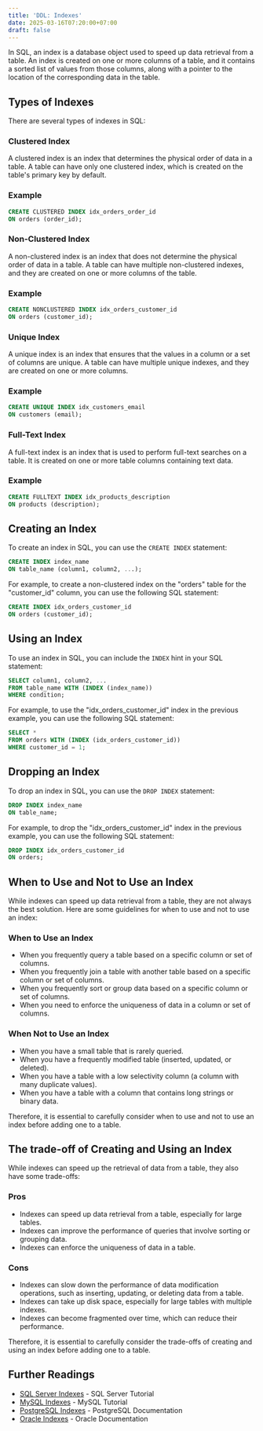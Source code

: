 ```yaml
---
title: 'DDL: Indexes'
date: 2025-03-16T07:20:00+07:00
draft: false
---
```


In SQL, an index is a database object used to speed up data retrieval from a table. An index is created on one or more columns of a table, and it contains a sorted list of values from those columns, along with a pointer to the location of the corresponding data in the table.

## Types of Indexes

There are several types of indexes in SQL:

### Clustered Index

A clustered index is an index that determines the physical order of data in a table. A table can have only one clustered index, which is created on the table's primary key by default.

### Example

```sql
CREATE CLUSTERED INDEX idx_orders_order_id
ON orders (order_id);
```

### Non-Clustered Index

A non-clustered index is an index that does not determine the physical order of data in a table. A table can have multiple non-clustered indexes, and they are created on one or more columns of the table.

### Example

```sql
CREATE NONCLUSTERED INDEX idx_orders_customer_id
ON orders (customer_id);
```

### Unique Index

A unique index is an index that ensures that the values in a column or a set of columns are unique. A table can have multiple unique indexes, and they are created on one or more columns.

### Example

```sql
CREATE UNIQUE INDEX idx_customers_email
ON customers (email);
```

### Full-Text Index

A full-text index is an index that is used to perform full-text searches on a table. It is created on one or more table columns containing text data.

### Example

```sql
CREATE FULLTEXT INDEX idx_products_description
ON products (description);
```

## Creating an Index

To create an index in SQL, you can use the `CREATE INDEX` statement:

```sql
CREATE INDEX index_name
ON table_name (column1, column2, ...);
```

For example, to create a non-clustered index on the "orders" table for the "customer_id" column, you can use the following SQL statement:

```sql
CREATE INDEX idx_orders_customer_id
ON orders (customer_id);
```

## Using an Index

To use an index in SQL, you can include the `INDEX` hint in your SQL statement:

```sql
SELECT column1, column2, ...
FROM table_name WITH (INDEX (index_name))
WHERE condition;
```

For example, to use the "idx_orders_customer_id" index in the previous example, you can use the following SQL statement:

```sql
SELECT *
FROM orders WITH (INDEX (idx_orders_customer_id))
WHERE customer_id = 1;
```

## Dropping an Index

To drop an index in SQL, you can use the `DROP INDEX` statement:

```sql
DROP INDEX index_name
ON table_name;
```

For example, to drop the "idx_orders_customer_id" index in the previous example, you can use the following SQL statement:

```sql
DROP INDEX idx_orders_customer_id
ON orders;
```

## When to Use and Not to Use an Index

While indexes can speed up data retrieval from a table, they are not always the best solution. Here are some guidelines for when to use and not to use an index:

### When to Use an Index

- When you frequently query a table based on a specific column or set of columns.
- When you frequently join a table with another table based on a specific column or set of columns.
- When you frequently sort or group data based on a specific column or set of columns.
- When you need to enforce the uniqueness of data in a column or set of columns.

### When Not to Use an Index

- When you have a small table that is rarely queried.
- When you have a frequently modified table (inserted, updated, or deleted).
- When you have a table with a low selectivity column (a column with many duplicate values).
- When you have a table with a column that contains long strings or binary data.

Therefore, it is essential to carefully consider when to use and not to use an index before adding one to a table.

## The trade-off of Creating and Using an Index

While indexes can speed up the retrieval of data from a table, they also have some trade-offs:

### Pros

- Indexes can speed up data retrieval from a table, especially for large tables.
- Indexes can improve the performance of queries that involve sorting or grouping data.
- Indexes can enforce the uniqueness of data in a table.

### Cons

- Indexes can slow down the performance of data modification operations, such as inserting, updating, or deleting data from a table.
- Indexes can take up disk space, especially for large tables with multiple indexes.
- Indexes can become fragmented over time, which can reduce their performance.

Therefore, it is essential to carefully consider the trade-offs of creating and using an index before adding one to a table.

## Further Readings

- [SQL Server Indexes](https://www.sqlservertutorial.net/sql-server-indexes/) - SQL Server Tutorial
- [MySQL Indexes](https://www.mysqltutorial.org/mysql-index/) - MySQL Tutorial
- [PostgreSQL Indexes](https://www.postgresql.org/docs/current/indexes.html) - PostgreSQL Documentation
- [Oracle Indexes](https://docs.oracle.com/en/database/oracle/oracle-database/19/cncpt/indexes-and-index-organized-tables.html#GUID-5E7C5B3D-7B3C-4C5C-9C5C-9E9B7B7C7C5C) - Oracle Documentation
